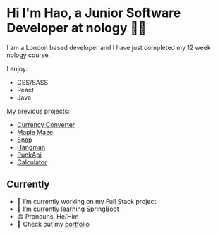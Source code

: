 # Hi I'm Hao, a Junior Software Developer at nology 👨‍💻

I am a London based developer and I have just completed my 12 week nology course.

I enjoy:
- CSS/SASS
- React
- Java

My previous projects:
- [Currency Converter](https://quadra-client-project.web.app/)
- [Maple Maze](https://haoxle.github.io/MapleMaze/)
- [Snap](https://github.com/haoxle/Snap-Game)
- [Hangman](https://github.com/haoxle/Hangman)
- [PunkApi](https://haoxle.github.io/PunkApi/)
- [Calculator](https://haoxle.github.io/CalculatorProject/)


## Currently
- 🔭 I’m currently working on my Full Stack project
- 🌱 I’m currently learning SpringBoot
- 😄 Pronouns: He/Him
- 🦊 Check out my [portfolio](https://haoxle.github.io/portfolio-page/)
